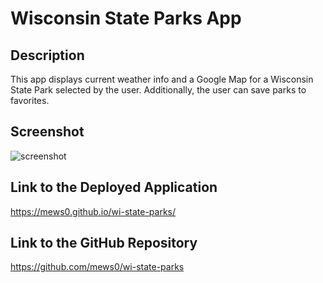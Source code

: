 # Wisconsin State Parks App

## Description
This app displays current weather info and a Google Map for a Wisconsin State Park selected by the user. Additionally, the user can save parks to favorites.

## Screenshot
![screenshot](https://user-images.githubusercontent.com/83786253/126092472-cacc0614-4860-44f8-9030-5c42616ef479.png)

## Link to the Deployed Application
https://mews0.github.io/wi-state-parks/

## Link to the GitHub Repository
https://github.com/mews0/wi-state-parks
